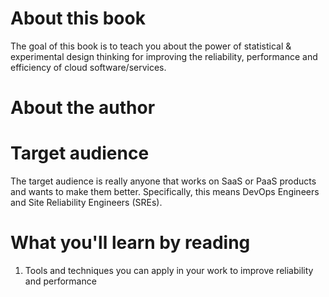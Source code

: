# About this book
The goal of this book is to teach you about the power of statistical & experimental design thinking for improving the reliability, performance and efficiency of cloud software/services. 

# About the author

# Target audience
The target audience is really anyone that works on SaaS or PaaS products and wants to make them better. Specifically, this means DevOps Engineers and Site Reliability Engineers (SREs). 

# What you'll learn by reading
1. Tools and techniques you can apply in your work to improve reliability and performance
